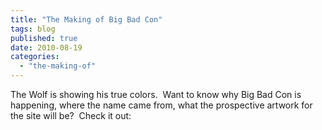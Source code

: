 ```yaml
---
title: "The Making of Big Bad Con"
tags: blog
published: true
date: 2010-08-19
categories: 
  - "the-making-of"
---
```


The Wolf is showing his true colors.  Want to know why Big Bad Con is happening, where the name came from, what the prospective artwork for the site will be?  Check it out:
